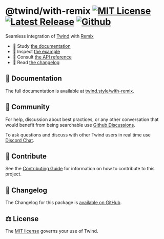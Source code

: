 # @twind/with-remix [![MIT License](https://flat.badgen.net/github/license/tw-in-js/twind)](https://github.com/tw-in-js/twind/blob/next/LICENSE) [![Latest Release](https://flat.badgen.net/npm/v/@twind/with-remix/next?icon=npm&label&cache=10800&color=blue)](https://www.npmjs.com/package/@twind/with-remix/v/next) [![Github](https://flat.badgen.net/badge/icon/tw-in-js%2Ftwind%23next?icon=github&label)](https://github.com/tw-in-js/twind/tree/next/packages/next)

Seamless integration of [Twind](https://twind.style) with [Remix](https://remix.run)

- 📖 Study [the documentation](https://twind.style/with-remix)
- 🧭 Inspect [the example](https://github.com/tw-in-js/twind/tree/next/examples/with-remix)
- 📓 Consult [the API reference](https://twind.style/packages/@twind/with-remix)
- 📜 Read [the changelog](https://github.com/tw-in-js/twind/tree/next/packages/with-remix/CHANGELOG.md)

## 📖 Documentation

The full documentation is available at [twind.style/with-remix](https://twind.style/with-remix).

## 💬 Community

For help, discussion about best practices, or any other conversation that would benefit from being searchable use [Github Discussions](https://github.com/tw-in-js/twind/discussions).

To ask questions and discuss with other Twind users in real time use [Discord Chat](https://chat.twind.style).

## 🧱 Contribute

See the [Contributing Guide](../../CONTRIBUTING.md) for information on how to contribute to this project.

## 📜 Changelog

The Changelog for this package is [available on GitHub](https://github.com/tw-in-js/twind/tree/next/packages/with-remix/CHANGELOG.md).

## ⚖️ License

The [MIT license](https://github.com/tw-in-js/twind/blob/main/LICENSE) governs your use of Twind.
